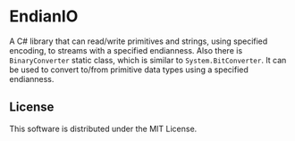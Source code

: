 # EndianIO
A C# library that can read/write primitives and strings, using specified encoding, to streams with a specified endianness.
Also there is `BinaryConverter` static class, which is similar to `System.BitConverter`.
It can be used to convert to/from primitive data types using a specified endianness.

## License
This software is distributed under the MIT License.